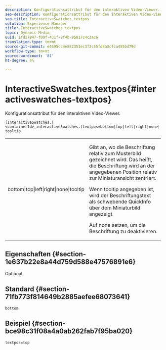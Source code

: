 ```yaml
---
description: Konfigurationsattribut für den interaktiven Video-Viewer.
seo-description: Konfigurationsattribut für den interaktiven Video-Viewer.
seo-title: InteractiveSwatches.textpos
solution: Experience Manager
title: InteractiveSwatches.textpos
topic: Dynamic Media
uuid: 1fd27847-f00f-431f-8f4b-85817c4c3ac6
translation-type: tm+mt
source-git-commit: e4695cc4e882351ec3f2c55fd8a3cfca455bd79d
workflow-type: tm+mt
source-wordcount: '81'
ht-degree: 4%

---
```



# InteractiveSwatches.textpos{#interactiveswatches-textpos}

Konfigurationsattribut für den interaktiven Video-Viewer.

`[InteractiveSwatches.|<containerId>_interactiveSwatches.]textpos=bottom|top|left|right|none|tooltip`

<table id="table_441553CD34C94A58A9D7CBF772DEDDB6"> 
 <tbody> 
  <tr> 
   <td colname="col1"> <p> <span class="codeph"> bottom|top|left|right|none|tooltip</span> </p> </td> 
   <td colname="col2"> <p> Gibt an, wo die Beschriftung relativ zum Musterbild gezeichnet wird. Das heißt, die Beschriftung wird an der angegebenen Position relativ zur Miniaturansicht zentriert. </p> <p>Wenn <span class="codeph"> tooltip</span> angegeben ist, wird der Beschriftungstext als schwebende QuickInfo über dem Miniaturbild angezeigt. </p> <p>Auf <span class="codeph"> none</span> setzen, um die Beschriftung zu deaktivieren. </p> </td> 
  </tr> 
 </tbody> 
</table>

## Eigenschaften {#section-1e637b22e8a44d759d588e47576891e6}

Optional.

## Standard {#section-71fb773f814649b2885aefee68073641}

`bottom`

## Beispiel {#section-bce98c31f08a4a0ab262fab7f95ba020}

```
textpos=top
```


